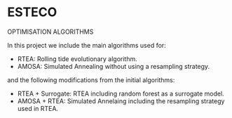 # ESTECO
OPTIMISATION ALGORITHMS

In this project we include the main algorithms used for:

- RTEA: Rolling tide evolutionary algorithm.
- AMOSA: Simulated Annealing without using a resampling strategy.

and the following modifications from the initial algorithms:

- RTEA + Surrogate: RTEA including random forest as a surrogate model.
- AMOSA + RTEA: Simulated Annelaing including the resampling strategy used in RTEA.
